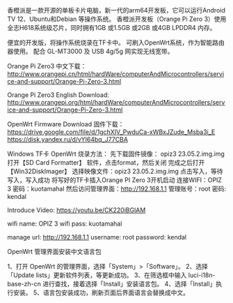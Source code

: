 香橙派是一款开源的单板卡片电脑，新一代的arm64开发板，它可以运行Android TV 12、Ubuntu和Debian 等操作系统。 香橙派开发板（Orange Pi Zero 3）使用全志H618系统级芯片，同时拥有1GB 或1.5GB 或2GB 或4GB LPDDR4 内存。 

便宜的开发版，将操作系统烧录在TF卡中。
可刷入OpenWrt系统，作为智能路由器使用。
配合 GL-MT3000 及 USB 4g/5g 网实现无线宽带。

Orange Pi Zero3 中文下载：
http://www.orangepi.cn/html/hardWare/computerAndMicrocontrollers/service-and-support/Orange-Pi-Zero-3.html

Orange Pi Zero3 English Download:
http://www.orangepi.org/html/hardWare/computerAndMicrocontrollers/service-and-support/Orange-Pi-Zero-3.html

OpenWrt Firmware Download 固件下载：
https://drive.google.com/file/d/1gchXIV_PwduCa-xWBxJZude_Msba3i_E
https://disk.yandex.ru/d/vYI64bq_J77CBA

Windows TF卡 OpenWrt 烧录方法：
先下载固件镜像： opiz3 23.05.2.img.img
打开【SD Card Formatter】 软件，点击format，然后关闭
完成之后打开 【Win32DiskImager】
选择映像文件：opiz3 23.05.2.img.img
点击写入，等待写入，写入成功
将写好的TF卡插入Orange PI Zero 3开机启动
连接WIFI：OPIZ 3 密码：kuotamahal
然后访问管理界面：http://192.168.1.1
管理账号：root 密码: kendal

Introduce Video:
https://youtu.be/CK220iBGlAM

wifi name: OPIZ 3
wifi pass: kuotamahal

manage url: http://192.168.1.1
username: root
password: kendal

OpenWrt 管理界面安装中文语言包

1、打开 OpenWrt 的管理界面，选择「System」>「Software」。
2、选择「Update lists」更新软件列表，等更新成功。
3、在筛选框中输入 luci-i18n-base-zh-cn 进行查找，接着选择「Install」安装语言包。
4、选择「Install」执行安装。
5、语言包安装成功，刷新页面后界面语言会替换成中文。
